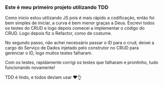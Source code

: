 ### Este é meu primeiro projeto utilizando TDD

Como inicio estou utilizando JS pois é mais rápido a codificação, então foi bem simples de iniciar, a curva é bem menor graças a Deus.
Escrevi todos os testes do CRUD e logo depois comecei a implementar o código do CRUD.
Logo depois fiz o Refactor, como de costume.

No segundo passo, não achei necessário passar o ID para o crud, deixei a cargo do Serviço de Dados injetado pelo construtor no CRUD para gerenciar o ID, logo muitos testes falharam.

Com os testes, rapidamente corrigi os testes que falharam e prontinho, tudo funcionando novamente!

TDD é lindo, e todos deviam usar ❤️👌